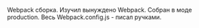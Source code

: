 Webpack сборка. Изучил вынуждено Webpack. Собран в моде production.
Весь Webpack.config.js - писал ручками.
